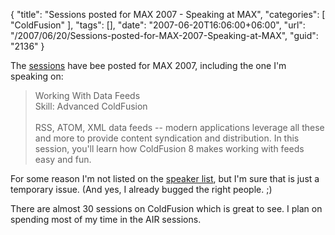 {
	"title": "Sessions posted for MAX 2007 - Speaking at MAX",
	"categories": [
		"ColdFusion"
	],
	"tags": [],
	"date": "2007-06-20T16:06:00+06:00",
	"url": "/2007/06/20/Sessions-posted-for-MAX-2007-Speaking-at-MAX",
	"guid": "2136"
}

The <a href="http://adobemax2007.com/na/sessions/">sessions</a> have bee posted for MAX 2007, including the one I'm speaking on:

<blockquote>
Working With Data Feeds<br />
Skill: Advanced ColdFusion<br />
<br />
RSS, ATOM, XML data feeds -- modern applications leverage all these and more to provide content syndication and distribution. In this session, you'll learn how ColdFusion 8 makes working with feeds easy and fun.
</blockquote>

For some reason I'm not listed on the <a href="http://adobemax2007.com/na/speakers/">speaker list</a>, but I'm sure that is just a temporary issue. (And yes, I already bugged the right people. ;)

There are almost 30 sessions on ColdFusion which is great to see. I plan on spending most of my time in the AIR sessions.
